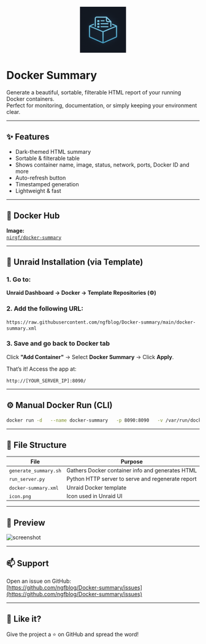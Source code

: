 
<p align="center">
  <img src="https://raw.githubusercontent.com/ngfblog/Docker-summary/main/icon.png" alt="Docker Summary Icon" width="120"/>
</p>

# Docker Summary

Generate a beautiful, sortable, filterable HTML report of your running Docker containers.  
Perfect for monitoring, documentation, or simply keeping your environment clear.

---

## ✨ Features

- Dark-themed HTML summary
- Sortable & filterable table
- Shows container name, image, status, network, ports, Docker ID and more
- Auto-refresh button
- Timestamped generation
- Lightweight & fast

---

## 🐳 Docker Hub

**Image:**  
[`nirgf/docker-summary`](https://hub.docker.com/r/nirgf/docker-summary)

---

## 🚀 Unraid Installation (via Template)

### 1. Go to:  
**Unraid Dashboard → Docker → Template Repositories (⚙️)**

### 2. Add the following URL:
```
https://raw.githubusercontent.com/ngfblog/Docker-summary/main/docker-summary.xml
```

### 3. Save and go back to Docker tab  
Click **"Add Container"** → Select **Docker Summary** → Click **Apply**.

That’s it! Access the app at:
```
http://[YOUR_SERVER_IP]:8090/
```

---

## ⚙️ Manual Docker Run (CLI)

```bash
docker run -d   --name docker-summary   -p 8090:8090   -v /var/run/docker.sock:/var/run/docker.sock   -e TZ=Asia/XXX   ngfblog/docker-summary
```

---

## 📁 File Structure

| File | Purpose |
|------|---------|
| `generate_summary.sh` | Gathers Docker container info and generates HTML |
| `run_server.py`       | Python HTTP server to serve and regenerate report |
| `docker-summary.xml`  | Unraid Docker template |
| `icon.png`            | Icon used in Unraid UI |

---

## 📸 Preview

![screenshot](https://raw.githubusercontent.com/ngfblog/Docker-summary/main/preview.png)

---

## 📫 Support

Open an issue on GitHub:  
[https://github.com/ngfblog/Docker-summary/issues](https://github.com/ngfblog/Docker-summary/issues)

---

## 🧡 Like it?

Give the project a ⭐ on GitHub and spread the word!
